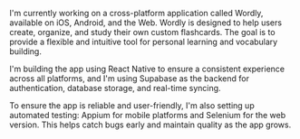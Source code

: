 I'm currently working on a cross-platform application called Wordly, available on iOS, Android, and the Web. Wordly is designed to help users create, organize, and study their own custom flashcards. The goal is to provide a flexible and intuitive tool for personal learning and vocabulary building.

I'm building the app using React Native to ensure a consistent experience across all platforms, and I'm using Supabase as the backend for authentication, database storage, and real-time syncing.

To ensure the app is reliable and user-friendly, I'm also setting up automated testing: Appium for mobile platforms and Selenium for the web version. This helps catch bugs early and maintain quality as the app grows.
